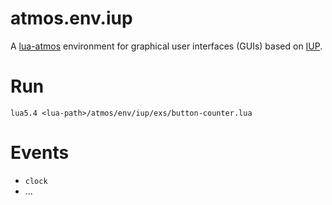 # atmos.env.iup

A [lua-atmos](../../../) environment for graphical user interfaces (GUIs) based
on [IUP][iup].

# Run

```
lua5.4 <lua-path>/atmos/env/iup/exs/button-counter.lua
```

# Events

- `clock`
- ...

[iup]:  https://www.tecgraf.puc-rio.br/iup/
